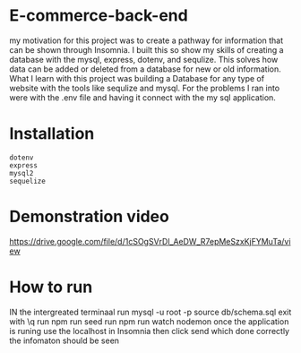 # E-commerce-back-end
my motivation for this project was to create a pathway for information that can be shown through Insomnia. I built this so show my skills of creating a database with the mysql, express, dotenv, and sequlize. This solves how data can be added or deleted from a database for new or old information. What I learn with this project was building a Database for any type of website with the tools like sequlize and mysql. For the problems I ran into were with the .env file and having it connect with the my sql application. 
# Installation
    dotenv
    express
    mysql2
    sequelize


# Demonstration video

https://drive.google.com/file/d/1cSOgSVrDl_AeDW_R7epMeSzxKjFYMuTa/view



# How to run
IN the intergreated terminaal 
run mysql -u root -p
source db/schema.sql
exit with \q
run npm run seed
run npm run watch nodemon
once the application is runing use the localhost in Insomnia 
then click send which done correctly the infomaton should be seen

